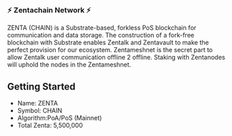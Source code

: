 ### :zap: Zentachain Network :zap:

ZENTA (CHAIN) is a Substrate-based, forkless PoS blockchain for communication and data storage. 
The construction of a fork-free blockchain with Substrate enables Zentalk and Zentavault to make the perfect provision for our ecosystem. Zentameshnet is the secret part to allow Zentalk user communication offline 2 offline. Staking with Zentanodes will uphold the nodes in the Zentameshnet.

Getting Started
-


 * Name: ZENTA
 * Symbol: CHAIN
 * Algorithm:PoA/PoS (Mainnet)
 * Total Zenta: 5,500,000
